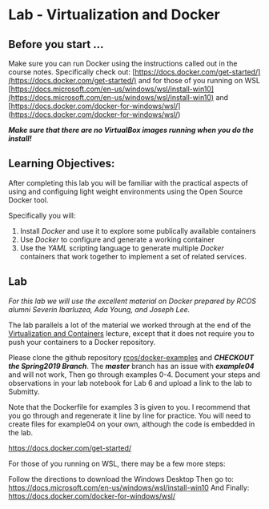 # Lab - Virtualization and Docker

## Before you start ...

Make sure you can run Docker using the instructions called out in the course notes. Specifically check out:
[https://docs.docker.com/get-started/](https://docs.docker.com/get-started/) and for those of you running on WSL [https://docs.microsoft.com/en-us/windows/wsl/install-win10](https://docs.microsoft.com/en-us/windows/wsl/install-win10) and [https://docs.docker.com/docker-for-windows/wsl/] (https://docs.docker.com/docker-for-windows/wsl/)


***Make sure that there are no VirtualBox images running when you do the install!***

## Learning Objectives:

After completing this lab you will be familiar with the practical aspects of using and configuing light weight environments using the Open Source Docker tool.

Specifically you will:

1. Install *Docker* and use it to explore some publically available containers
2. Use *Docker* to configure and generate a working container
3. Use the *YAML* scripting language to generate multiple *Docker* containers that work together to implement a set of related services.

## Lab

_For this lab we will use the excellent material on Docker prepared by RCOS alumni Severin Ibarluzea, Ada Young, and Joseph Lee._

The lab parallels a lot of the material we worked through at the end of the [Virtualization and Containers](https://github.com/rcos/CSCI-49XX-OpenSource/blob/master/Modules/Virtualization/source/index.rst) lecture, except that it does not require you to push your containers to a Docker repository.

Please clone the github repository [rcos/docker-examples](https://github.com/rcos/docker-examples) and ***CHECKOUT the Spring2019 Branch***. The ***master*** branch has an issue with ***example04*** and will not work, Then go through examples 0-4. Document your steps and observations in your lab notebook for Lab 6 and upload a link to the lab to Submitty.

Note that the Dockerfile for examples 3 is given to you. I recommend that you go through and regenerate it line by line for practice. You will need to create files for example04 on your own, although the code is embedded in the lab.

https://docs.docker.com/get-started/

For those of you running on WSL, there may be a few more steps:

Follow the directions to download the Windows Desktop
Then go to: https://docs.microsoft.com/en-us/windows/wsl/install-win10
And Finally: https://docs.docker.com/docker-for-windows/wsl/

